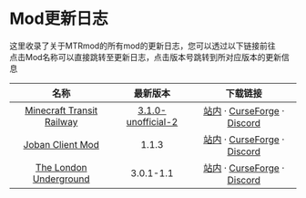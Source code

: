 # Mod更新日志

这里收录了关于MTRmod的所有mod的更新日志，您可以透过以下链接前往</br>
点击Mod名称可以直接跳转至更新日志，点击版本号跳转到所对应版本的更新信息

| 名称 | 最新版本 | 下载链接 |
|:-------------:|:-------------:|:-----:|
| [Minecraft Transit Railway](/mod/changelog/mtr) | [3.1.0-unofficial-2](/mod/changelog/mtr/#_3-1-0-unofficial-2) | [站内](/download/#本体-minecraft-transit-railway) · [CurseForge](https://www.curseforge.com/minecraft/mc-mods/minecraft-transit-railway ) · [Discord](https://discord.gg/e6WjnfprQZ)|
| [Joban Client Mod](/mod/changelog/joban) | 1.1.3 |[站内](/download/#joban方块-joban-client-mod) · [CurseForge](https://www.curseforge.com/minecraft/mc-mods/minecraft-transit-railway ) · [Discord](https://discord.gg/e6WjnfprQZ) |
| [The London Underground](/mod/changelog/lu) | 3.0.1-1.1 |[站内](/download/#伦敦地铁-the-london-underground) · [CurseForge](https://www.curseforge.com/minecraft/mc-mods/minecraft-transit-railway ) · [Discord](https://discord.gg/e6WjnfprQZ) |
